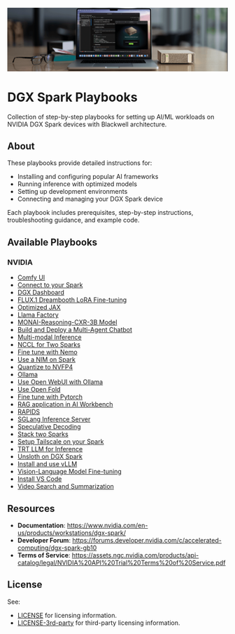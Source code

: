 
<p align="center">
  <img src="src/images/dgx-spark-banner.png" alt="NVIDIA DGX Spark"/>
</p>

# DGX Spark Playbooks

Collection of step-by-step playbooks for setting up AI/ML workloads on NVIDIA DGX Spark devices with Blackwell architecture.

## About

These playbooks provide detailed instructions for:
- Installing and configuring popular AI frameworks
- Running inference with optimized models
- Setting up development environments
- Connecting and managing your DGX Spark device

Each playbook includes prerequisites, step-by-step instructions, troubleshooting guidance, and example code.

## Available Playbooks

### NVIDIA

- [Comfy UI](nvidia/comfy-ui/)
- [Connect to your Spark](nvidia/connect-to-your-spark/)
- [DGX Dashboard](nvidia/dgx-dashboard/)
- [FLUX.1 Dreambooth LoRA Fine-tuning](nvidia/flux-finetuning/)
- [Optimized JAX](nvidia/jax/)
- [Llama Factory](nvidia/llama-factory/)
- [MONAI-Reasoning-CXR-3B Model](nvidia/monai-reasoning/)
- [Build and Deploy a Multi-Agent Chatbot](nvidia/multi-agent-chatbot/)
- [Multi-modal Inference](nvidia/multi-modal-inference/)
- [NCCL for Two Sparks](nvidia/nccl/)
- [Fine tune with Nemo](nvidia/nemo-fine-tune/)
- [Use a NIM on Spark](nvidia/nim-llm/)
- [Quantize to NVFP4](nvidia/nvfp4-quantization/)
- [Ollama](nvidia/ollama/)
- [Use Open WebUI with Ollama](nvidia/open-webui/)
- [Use Open Fold](nvidia/protein-folding/)
- [Fine tune with Pytorch](nvidia/pytorch-fine-tune/)
- [RAG application in AI Workbench](nvidia/rag-ai-workbench/)
- [RAPIDS](nvidia/rapids/)
- [SGLang Inference Server](nvidia/sglang/)
- [Speculative Decoding](nvidia/speculative-decoding/)
- [Stack two Sparks](nvidia/stack-sparks/)
- [Setup Tailscale on your Spark](nvidia/tailscale/)
- [TRT LLM for Inference](nvidia/trt-llm/)
- [Unsloth on DGX Spark](nvidia/unsloth/)
- [Install and use vLLM](nvidia/vllm/)
- [Vision-Language Model Fine-tuning](nvidia/vlm-finetuning/)
- [Install VS Code](nvidia/vscode/)
- [Video Search and Summarization](nvidia/vss/)

## Resources

- **Documentation**: https://www.nvidia.com/en-us/products/workstations/dgx-spark/
- **Developer Forum**: https://forums.developer.nvidia.com/c/accelerated-computing/dgx-spark-gb10
- **Terms of Service**: https://assets.ngc.nvidia.com/products/api-catalog/legal/NVIDIA%20API%20Trial%20Terms%20of%20Service.pdf

## License

See:
- [LICENSE](LICENSE) for licensing information.
- [LICENSE-3rd-party](LICENSE-3rd-party) for third-party licensing information.